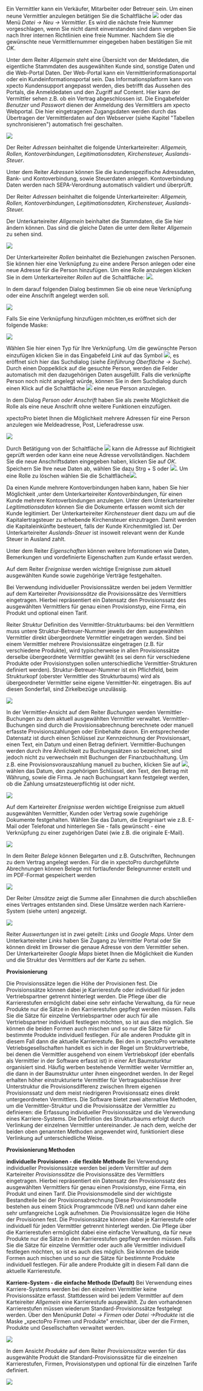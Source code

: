 Ein Vermittler kann ein Verkäufer, Mitarbeiter oder Betreuer sein. Um einen neune Vermittler anzulegen betätigen Sie die Schaltfläche ![](http://xpecto.github.io/docs/img/img_1431437056167.png) oder das Menü *Datei → Neu → Vermittler*. Es wird die nächste freie Nummer vorgeschlagen, wenn Sie nicht damit einverstanden sind dann vergeben Sie nach Ihrer internen Richtlinien eine freie Nummer.  Nachdem Sie die gewünschte neue Vermittlernummer eingegeben haben bestätigen Sie mit *OK*. 

Unter dem Reiter *Allgemein* steht eine Übersicht von der Meldedaten, die eigentliche Stammdaten des ausgewählten Kunde sind, sonstige Daten und die Web-Portal Daten. 
Der Web-Portal kann ein Vermittlerinformationsportal oder ein Kundeinformationsportal sein.  Das Informationsplatform kann von xpecto Kundensupport angepasst werden, dies betrifft das Aussehen des Portals, die Anmeldedaten und den Zugriff auf Content. Hier kann der Vermittler sehen z.B. ob ein Vertrag abgeschlossen ist. 
Die Eingabefelder *Benutzer* und *Passwort* dienen der Anmeldung des Vermittlers am xpecto Webportal. Die hier eingetragenen Zugangsdaten werden durch das Übertragen der Vermittlerdaten auf den Webserver (siehe Kapitel "Tabellen synchronisieren") automatisch frei geschalten.

![](http://xpecto.github.io/docs/img/img_1438761789522.png)

Der Reiter *Adressen* beinhaltet die folgende Unterkarteireiter: *Allgemein, Rollen, Kontoverbindungen, Legitimationsdaten, Kirchensteuer, Auslands-Steuer*.

Unter dem Reiter *Adressen* können Sie die kundenspezifische Adressdaten, Bank- und Kontoverbindung, sowie Steuerdaten anlegen.  Kontoverbindung Daten werden nach  SEPA-Verordnung automatisch validiert und überprüft.  

Der Reiter *Adressen* beinhaltet die folgende Unterkarteireiter: *Allgemein, Rollen, Kontoverbindungen, Legitimationsdaten, Kirchensteuer, Auslands-Steuer.*

Der Unterkarteireiter *Allgemein* beinhaltet die Stammdaten, die Sie hier ändern können. Das sind die gleiche Daten die unter dem Reiter *Allgemein* zu sehen sind.

![](http://xpecto.github.io/docs/img/img_1438761904085.png)

Der Unterkarteireiter *Rollen* beinhaltet die Beziehungen zwischen Personen. Sie können hier eine Verknüpfung zu eine andere Person anlegen oder eine neue Adresse für die Person hinzufügen. 
Um eine Rolle anzulegen klicken Sie in dem Unterkarteireiter *Rollen* auf die Schaltfläche:  ![](http://xpecto.github.io/docs/img/img046.png). 

In dem darauf folgenden Dialog bestimmen Sie ob eine neue Verknüpfung oder eine Anschrift angelegt werden soll.

![](http://xpecto.github.io/docs/img/img_1438074839670.png)

Falls Sie eine Verknüpfung hinzufügen möchten,es eröffnet sich der folgende Maske:

![](http://xpecto.github.io/docs/img/img_1438084400120.png)

Wählen Sie hier einen Typ für Ihre Verknüpfung. Um die gewünschte Person einzufügen klicken Sie in das Eingabefeld *Link* auf das Symbol ![](http://xpecto.github.io/docs/img/img_1438327135428.png), es eröffnet sich hier das Suchdialog (siehe *Einführung Oberfläche → Suche*). Durch einen Doppelklick auf die gesuchte Person, werden die Felder automatisch mit den dazugehörigen Daten ausgefüllt. Falls die verknüpfte Person noch nicht angelegt würde, können Sie in dem Suchdialog durch einen Klick auf die Schaltfläche ![](http://xpecto.github.io/docs/img/img_1438327864939.png) eine neue Person anzulegen.

In dem Dialog *Person oder Anschrift* haben Sie als zweite Möglichkeit die Rolle als  eine neue Anschrift ohne weitere Funktionen einzufügen. 

xpectoPro bietet Ihnen die Möglichkeit mehrere Adressen für eine Person anzulegen wie Meldeadresse, Post, Lieferadresse usw. 

![](http://xpecto.github.io/docs/img/img_1438074994809.png)


Durch Betätigung von der Schaltfläche ![](http://xpecto.github.io/docs/img/img_1418999829813.png) kann die Adressse auf Richtigkeit geprüft werden oder kann eine neue Adresse vervollständigen. 
Nachdem Sie die neue Anschriftsdaten eingegeben haben, klicken Sie auf *OK*. 
Speichern Sie Ihre neue Daten ab,  wählen Sie  dazu Strg + S oder  ![](http://xpecto.github.io/docs/img/img_1438089018212.png).
Um eine Rolle zu löschen wählen Sie die Schaltfläche![](http://xpecto.github.io/docs/img/img_1438330503651.png).

Da einen Kunde mehrere Kontoverbindungen haben kann, haben Sie hier Möglichkeit ,unter dem Unterkarteireiter *Kontoverbindungen*, für einen Kunde mehrere Kontoverbindungen anzulegen.
Unter dem Unterkarteireiter *Legitimationsdaten* können Sie die Dokumente erfassen womit sich der Kunde legitimiert.
Der Unterkarteireiter *Kirchensteuer* dient dazu um auf die Kapitalertragsteuer zu erhebende Kirchensteuer einzutragen.  Damit werden die  Kapitaleinkünfte besteuert, falls der Kunde Kirchenmitglied ist. 
Der Unterkarteireiter *Auslands-Steuer* ist insoweit relevant wenn der Kunde Steuer in Ausland zahlt.

Unter dem Reiter *Eigenschaften* können weitere Informationen wie Daten, Bemerkungen und vordefinierte Eigenschaften zum Kunde erfasst werden.

Auf dem Reiter *Ereignisse* werden wichtige Ereignisse zum aktuell ausgewählten Kunde sowie zugehörige Verträge festgehalten. 

Bei Verwendung individueller Provisionssätze werden bei jedem Vermittler auf dem Karteireiter *Provisionssätze* die Provisionssätze des Vermittlers eingetragen. Hierbei repräsentiert ein Datensatz den Provisionssatz des ausgewählten Vermittlers für genau einen Provisionstyp, eine Firma, ein Produkt und optional einen Tarif. 

Reiter *Struktur* 
Definition des Vermittler-Strukturbaums: bei den Vermittlern muss untere Struktur-Betreuer-Nummer jeweils der dem ausgewählten Vermittler direkt übergeordnete Vermittler eingetragen werden. Sind bei einem Vermittler mehrere Provisionssätze eingetragen (z.B. für verschiedene Produkte), wird typischerweise in allen Provisionssätze derselbe übergeordnete Vermittler gewählt (es sei denn für verschiedene Produkte  oder Provisionstypen sollen unterschiedliche Vermittler-Strukturen definiert werden). Struktur-Betreuer-Nummer ist ein Pflichtfeld, beim Strukturkopf (oberster Vermittler des Strukturbaums) wird als übergeordneter Vermittler seine eigene Vermittler-Nr. eingetragen. Bis auf diesen Sonderfall, sind Zirkelbezüge unzulässig. 

![](http://xpecto.github.io/docs/img/img_1438602553303.png)

In der Vermittler-Ansicht auf dem Reiter *Buchungen* werden Vermittler-Buchungen zu dem aktuell ausgewählten Vermittler verwaltet.
Vermittler-Buchungen sind durch die Provisionsabrechnung berechnete oder manuell erfasste Provisionszahlungen oder Einbehalte davon. Ein entsprechender Datensatz ist durch einen Schlüssel zur Kennzeichnung der Provisionsart, einen Text, ein Datum und einen Betrag definiert. Vermittler-Buchungen werden durch ihre Ähnlichkeit zu Buchungssätzen so bezeichnet, sind jedoch nicht zu verwechseln mit Buchungen der Finanzbuchhaltung.
Um z.B. eine Provisionsvorauszahlung manuell zu buchen, klicken Sie auf ![](http://xpecto.github.io/docs/img/img046.png), wählen das Datum, den zugehörigen Schlüssel, den Text, den Betrag mit Währung, sowie die Firma. Je nach Buchungsart kann festgelegt werden, ob die Zahlung umsatzsteuerpflichtig ist oder nicht.

![](http://xpecto.github.io/docs/img/img_1438593920330.png)

Auf dem Karteireiter *Ereignisse* werden wichtige Ereignisse zum aktuell ausgewählten Vermittler, Kunden oder Vertrag sowie zugehörige Dokumente festgehalten. Wählen Sie das Datum, die Ereignisart wie z.B. E-Mail oder Telefonat und hinterlegen Sie - falls gewünscht - eine Verknüpfung zu einer zugehörigen Datei (wie z.B. die originale E-Mail).

![](http://xpecto.github.io/docs/img/img_1438594393957.png)

In dem Reiter *Belege* können Belegarten und z.B. Gutschriften, Rechnungen zu dem Vertrag angelegt werden. Für die in xpectoPro durchgeführte Abrechnungen können Belege mit fortlaufender Belegnummer erstellt und im PDF-Format gespeichert werden

![](http://xpecto.github.io/docs/img/img_1438594583641.png)

Der Reiter *Umsätze* zeigt die Summe aller Einnahmen die durch abschließen eines Vertrages  entstanden sind. Diese Umsätze werden nach Karriere-System (siehe unten) angezeigt.

![](http://xpecto.github.io/docs/img/img_1438764896853.png)

Reiter *Auswertungen* ist in zwei geteilt: *Links* und *Google Maps*.
Unter dem Unterkarteireiter *Links* haben Sie Zugang zu Vermittler Portal oder Sie können direkt im Browser die genaue Adresse von dem Vermittler sehen.
Der Unterkarteireiter *Google Maps* bietet Ihnen die Möglichkeit die Kunden und die Struktur des Vermittlers auf der Karte zu sehen.


**Provisionierung** 

Die Provisionssätze legen die Höhe der Provisionen fest. Die Provisionssätze können dabei je Karrierestufe oder individuell für jeden Vertriebspartner getrennt hinterlegt werden. Die Pflege über die Karrierestufen ermöglicht dabei eine sehr einfache Verwaltung, da für neue Produkte nur die Sätze in den Karrierestufen gepflegt werden müssen. Falls Sie die Sätze für einzelne Vertriebspartner oder auch für alle Vertriebspartner individuell festlegen möchten, so ist aus dies möglich. Sie können die beiden Formen auch mischen und so nur die Sätze für bestimmte Produkte individuell festlegen. Für alle anderen Produkte gilt in diesem Fall dann die aktuelle Karrierestufe.
Bei den in xpectoPro verwaltete Vetriebsgesellschaften handelt es sich in der Regel um Strukturvertriebe, bei denen die Vermittler ausgehend von einem Vertriebskopf (der ebenfalls als Vermittler in der Software erfasst ist) in einer Art Baumsturktur organisiert sind. Häufig werben bestehende Vermittler weiter Vermittler an, die dann in der Baumstruktur unter ihnen eingeordnet werden. 
In der Regel erhalten höher einstrukturierte Vermittler für Vertragsabschlüsse ihrer Unterstruktur die Provisionsdifferenz zwischen Ihrem eigenen Provisionssatz und dem meist niedrigeren Provisionssatz eines direkt untergeordneten Vermittlers.
Die Software bietet zwei alternative Methoden, um die Vermittler-Struktur und die Provisionssätze der Vermittler zu definieren: die Erfassung individueller Provisionssätze und die Verwendung eines Karriere-Systems. Die Definition des Strukturbaums erfolgt durch Verlinkung der einzelnen Vermittler untereinander. Je nach dem, welche der beiden oben genannten Methoden angewendet wird, funktioniert diese Verlinkung auf unterschiedliche Weise.

**Provisionierung Methoden**

**individuelle Provisionen - die flexible Methode** Bei Verwendung individueller Provisionssätze werden bei jedem Vermittler auf dem Karteireiter *Provisionssätze* die Provisionssätze des Vermittlers eingetragen. Hierbei repräsentiert ein Datensatz den Provisionssatz des ausgewählten Vermittlers für genau einen Provisionstyp, eine Firma, ein Produkt und einen Tarif. Die Provisionsmodelle sind der wichtigste Bestandteile bei der Provisionsabrechnung Diese Provisionsmodelle bestehen aus einem Stück Programmcode (VB.net) und kann daher eine sehr umfangreiche Logik  aufnehmen. 
Die Provisionssätze legen die Höhe der Provisionen fest. Die Provisionssätze können dabei je Karrierestufe oder individuell für jeden Vermittler getrennt hinterlegt werden. Die Pflege über die Karrierestufen ermöglicht dabei eine einfache Verwaltung, da für neue Produkte nur die Sätze in den Karrierestufen gepflegt werden müssen. Falls Sie die Sätze für einzelne Vermittler oder auch alle Vermittler individuell festlegen möchten, so ist es auch dies möglich. Sie können die beide Formen auch mischen und so nur die Sätze für bestimmte Produkte individuell festlegen. Für alle andere Produkte gilt in diesem Fall dann die aktuelle Karrierestufe.
     
 **Karriere-System - die einfache Methode (Default)** Bei Verwendung eines Karriere-Systems werden bei den einzelnen Vermittler keine Provisionssätze erfasst. Stattdessen wird bei jedem Vermittler auf dem Karteireiter *Allgemein* eine Karrierestufe ausgewählt. Zu den vorhandenen Karrierestufen müssen wiederum Standard-Provisionssätze festgelegt werden. Über den Menüpunkt *Datei  → Firmen* oder *Datei →Produkte* ist die Maske „xpectoPro Firmen und Produkte" erreichbar, über der die Firmen, Produkte und Gesellschaften verwaltet werden.  
 
![](http://xpecto.github.io/docs/img/img_1438603327829.png)

In dem Ansicht *Produkte* auf dem Reiter *Provisionssätze* werden für das ausgewählte Produkt die Standard-Provisionssätze für die einzelnen Karrierestufen, Firmen, Provisionstypen und optional für die einzelnen Tarife definiert.

![](http://xpecto.github.io/docs/img/img_1438596753690.png)